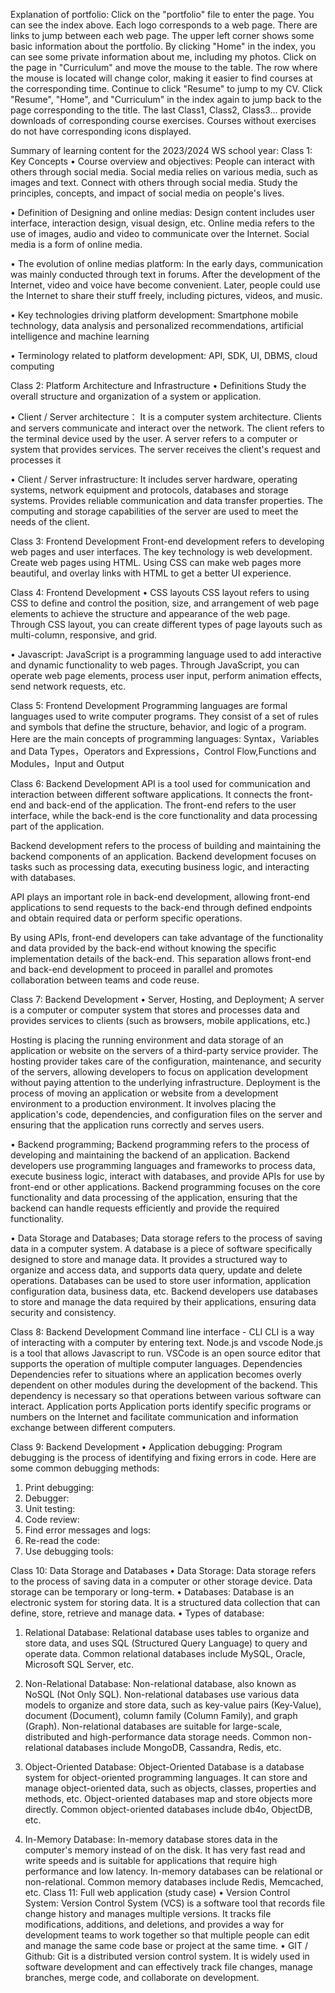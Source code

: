 Explanation of portfolio:
Click on the "portfolio" file to enter the page. You can see the index above. Each logo corresponds to a web page. There are links to jump between each web page.
The upper left corner shows some basic information about the portfolio.
By clicking "Home" in the index, you can see some private information about me, including my photos.
Click on the page in "Curriculum" and move the mouse to the table. The row where the mouse is located will change color, making it easier to find courses at the corresponding time.
Continue to click "Resume" to jump to my CV. Click "Resume", "Home", and "Curriculum" in the index again to jump back to the page corresponding to the title.
The last Class1, Class2, Class3... provide downloads of corresponding course exercises. Courses without exercises do not have corresponding icons displayed.

Summary of learning content for the 2023/2024 WS school year:
Class 1: Key Concepts
•	Course overview and objectives:
People can interact with others through social media.
Social media relies on various media, such as images and text.
Connect with others through social media.
Study the principles, concepts, and impact of social media on people's lives.


•	Definition of Designing and online medias:
Design content includes user interface, interaction design, visual design, etc.
Online media refers to the use of images, audio and video to communicate over the Internet. Social media is a form of online media.


•	The evolution of online medias platform:
In the early days, communication was mainly conducted through text in forums.
After the development of the Internet, video and voice have become convenient.
Later, people could use the Internet to share their stuff freely, including pictures, videos, and music.


•	Key technologies driving platform development:
Smartphone mobile technology, data analysis and personalized recommendations, artificial intelligence and machine learning


•	Terminology related to platform development:
API, SDK, UI, DBMS, cloud computing


Class 2: Platform Architecture and Infrastructure
•	Definitions
Study the overall structure and organization of a system or application.


•	Client / Server architecture：
It is a computer system architecture. Clients and servers communicate and interact over the network. The client refers to the terminal device used by the user. A server refers to a computer or system that provides services. The server receives the client's request and processes it

•	Client / Server infrastructure:
It includes server hardware, operating systems, network equipment and protocols, databases and storage systems.
Provides reliable communication and data transfer properties.
The computing and storage capabilities of the server are used to meet the needs of the client.



Class 3: Frontend Development
Front-end development refers to developing web pages and user interfaces.
The key technology is web development. Create web pages using HTML. Using CSS can make web pages more beautiful, and overlay links with HTML to get a better UI experience.



Class 4: Frontend Development
•	CSS layouts
CSS layout refers to using CSS to define and control the position, size, and arrangement of web page elements to achieve the structure and appearance of the web page. Through CSS layout, you can create different types of page layouts such as multi-column, responsive, and grid.

•	Javascript:
JavaScript is a programming language used to add interactive and dynamic functionality to web pages. Through JavaScript, you can operate web page elements, process user input, perform animation effects, send network requests, etc.

Class 5: Frontend Development
Programming languages are formal languages used to write computer programs. They consist of a set of rules and symbols that define the structure, behavior, and logic of a program. Here are the main concepts of programming languages:
Syntax，Variables and Data Types，Operators and Expressions，Control Flow,Functions and Modules，Input and Output

Class 6: Backend Development
API is a tool used for communication and interaction between different software applications. It connects the front-end and back-end of the application. The front-end refers to the user interface, while the back-end is the core functionality and data processing part of the application.

Backend development refers to the process of building and maintaining the backend components of an application. Backend development focuses on tasks such as processing data, executing business logic, and interacting with databases.

API plays an important role in back-end development, allowing front-end applications to send requests to the back-end through defined endpoints and obtain required data or perform specific operations.

By using APIs, front-end developers can take advantage of the functionality and data provided by the back-end without knowing the specific implementation details of the back-end. This separation allows front-end and back-end development to proceed in parallel and promotes collaboration between teams and code reuse.



Class 7: Backend Development
•	Server, Hosting, and Deployment; 
A server is a computer or computer system that stores and processes data and provides services to clients (such as browsers, mobile applications, etc.)

Hosting is placing the running environment and data storage of an application or website on the servers of a third-party service provider. The hosting provider takes care of the configuration, maintenance, and security of the servers, allowing developers to focus on application development without paying attention to the underlying infrastructure. Deployment is the process of moving an application or website from a development environment to a production environment. It involves placing the application's code, dependencies, and configuration files on the server and ensuring that the application runs correctly and serves users.

•	Backend programming;
Backend programming refers to the process of developing and maintaining the backend of an application. Backend developers use programming languages and frameworks to process data, execute business logic, interact with databases, and provide APIs for use by front-end or other applications. Backend programming focuses on the core functionality and data processing of the application, ensuring that the backend can handle requests efficiently and provide the required functionality.

•	Data Storage and Databases;
Data storage refers to the process of saving data in a computer system. A database is a piece of software specifically designed to store and manage data. It provides a structured way to organize and access data, and supports data query, update and delete operations. Databases can be used to store user information, application configuration data, business data, etc. Backend developers use databases to store and manage the data required by their applications, ensuring data security and consistency.


Class 8: Backend Development
Command line interface - CLI
CLI is a way of interacting with a computer by entering text.
Node.js and vscode
Node.js is a tool that allows Javascript to run.
VSCode is an open source editor that supports the operation of multiple computer languages.
Dependencies
Dependencies refer to situations where an application becomes overly dependent on other modules during the development of the backend. This dependency is necessary so that operations between various software can interact.
Application ports
Application ports identify specific programs or numbers on the Internet and facilitate communication and information exchange between different computers.



Class 9: Backend Development
•	Application debugging:
Program debugging is the process of identifying and fixing errors in code. Here are some common debugging methods:

1. Print debugging:
2. Debugger:
3. Unit testing:
5. Code review:
6. Find error messages and logs:
7. Re-read the code:
8. Use debugging tools:



Class 10: Data Storage and Databases
•	Data Storage:
Data storage refers to the process of saving data in a computer or other storage device. Data storage can be temporary or long-term.
•	Databases:
Database is an electronic system for storing data. It is a structured data collection that can define, store, retrieve and manage data.
•	Types of database:
1. Relational Database: Relational database uses tables to organize and store data, and uses SQL (Structured Query Language) to query and operate data. Common relational databases include MySQL, Oracle, Microsoft SQL Server, etc.

2. Non-Relational Database: Non-relational database, also known as NoSQL (Not Only SQL). Non-relational databases use various data models to organize and store data, such as key-value pairs (Key-Value), document (Document), column family (Column Family), and graph (Graph). Non-relational databases are suitable for large-scale, distributed and high-performance data storage needs. Common non-relational databases include MongoDB, Cassandra, Redis, etc.

3. Object-Oriented Database: Object-Oriented Database is a database system for object-oriented programming languages. It can store and manage object-oriented data, such as objects, classes, properties and methods, etc. Object-oriented databases map and store objects more directly. Common object-oriented databases include db4o, ObjectDB, etc.

4. In-Memory Database: In-memory database stores data in the computer's memory instead of on the disk. It has very fast read and write speeds and is suitable for applications that require high performance and low latency. In-memory databases can be relational or non-relational. Common memory databases include Redis, Memcached, etc.
Class 11: Full web application (study case)
•	Version Control System:
Version Control System (VCS) is a software tool that records file change history and manages multiple versions. It tracks file modifications, additions, and deletions, and provides a way for development teams to work together so that multiple people can edit and manage the same code base or project at the same time.
•	GIT / Github:
Git is a distributed version control system. It is widely used in software development and can effectively track file changes, manage branches, merge code, and collaborate on development.
